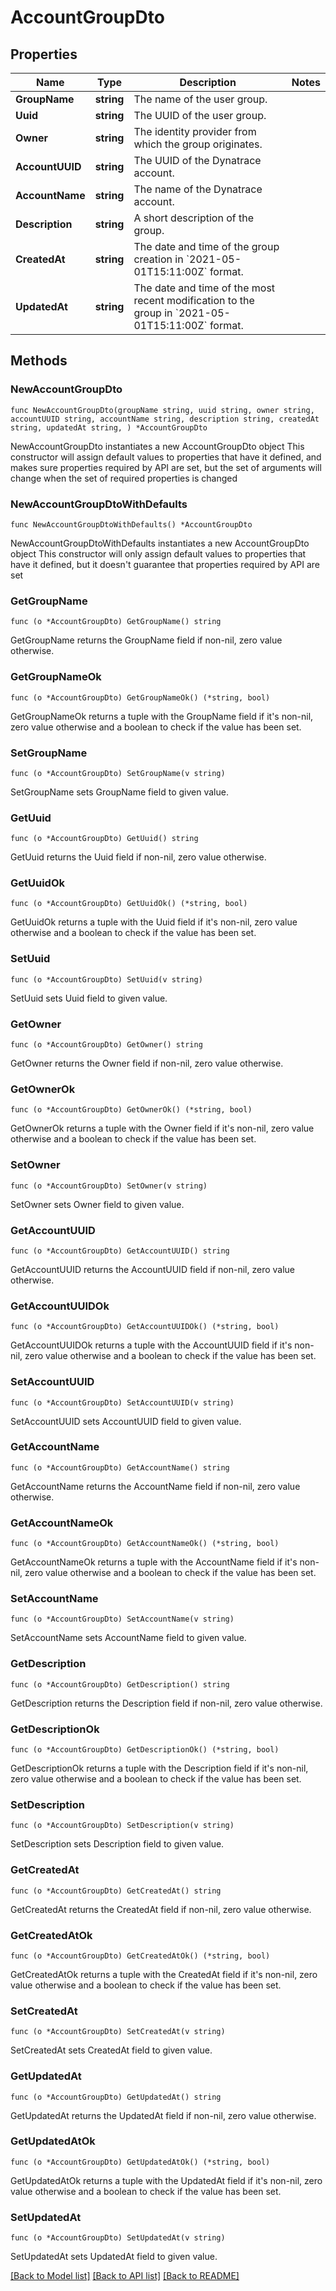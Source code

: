 # AccountGroupDto

## Properties

Name | Type | Description | Notes
------------ | ------------- | ------------- | -------------
**GroupName** | **string** | The name of the user group. | 
**Uuid** | **string** | The UUID of the user group. | 
**Owner** | **string** | The identity provider from which the group originates. | 
**AccountUUID** | **string** | The UUID of the Dynatrace account. | 
**AccountName** | **string** | The name of the Dynatrace account. | 
**Description** | **string** | A short description of the group. | 
**CreatedAt** | **string** | The date and time of the group creation in &#x60;2021-05-01T15:11:00Z&#x60; format. | 
**UpdatedAt** | **string** | The date and time of the most recent modification to the group in &#x60;2021-05-01T15:11:00Z&#x60; format. | 

## Methods

### NewAccountGroupDto

`func NewAccountGroupDto(groupName string, uuid string, owner string, accountUUID string, accountName string, description string, createdAt string, updatedAt string, ) *AccountGroupDto`

NewAccountGroupDto instantiates a new AccountGroupDto object
This constructor will assign default values to properties that have it defined,
and makes sure properties required by API are set, but the set of arguments
will change when the set of required properties is changed

### NewAccountGroupDtoWithDefaults

`func NewAccountGroupDtoWithDefaults() *AccountGroupDto`

NewAccountGroupDtoWithDefaults instantiates a new AccountGroupDto object
This constructor will only assign default values to properties that have it defined,
but it doesn't guarantee that properties required by API are set

### GetGroupName

`func (o *AccountGroupDto) GetGroupName() string`

GetGroupName returns the GroupName field if non-nil, zero value otherwise.

### GetGroupNameOk

`func (o *AccountGroupDto) GetGroupNameOk() (*string, bool)`

GetGroupNameOk returns a tuple with the GroupName field if it's non-nil, zero value otherwise
and a boolean to check if the value has been set.

### SetGroupName

`func (o *AccountGroupDto) SetGroupName(v string)`

SetGroupName sets GroupName field to given value.


### GetUuid

`func (o *AccountGroupDto) GetUuid() string`

GetUuid returns the Uuid field if non-nil, zero value otherwise.

### GetUuidOk

`func (o *AccountGroupDto) GetUuidOk() (*string, bool)`

GetUuidOk returns a tuple with the Uuid field if it's non-nil, zero value otherwise
and a boolean to check if the value has been set.

### SetUuid

`func (o *AccountGroupDto) SetUuid(v string)`

SetUuid sets Uuid field to given value.


### GetOwner

`func (o *AccountGroupDto) GetOwner() string`

GetOwner returns the Owner field if non-nil, zero value otherwise.

### GetOwnerOk

`func (o *AccountGroupDto) GetOwnerOk() (*string, bool)`

GetOwnerOk returns a tuple with the Owner field if it's non-nil, zero value otherwise
and a boolean to check if the value has been set.

### SetOwner

`func (o *AccountGroupDto) SetOwner(v string)`

SetOwner sets Owner field to given value.


### GetAccountUUID

`func (o *AccountGroupDto) GetAccountUUID() string`

GetAccountUUID returns the AccountUUID field if non-nil, zero value otherwise.

### GetAccountUUIDOk

`func (o *AccountGroupDto) GetAccountUUIDOk() (*string, bool)`

GetAccountUUIDOk returns a tuple with the AccountUUID field if it's non-nil, zero value otherwise
and a boolean to check if the value has been set.

### SetAccountUUID

`func (o *AccountGroupDto) SetAccountUUID(v string)`

SetAccountUUID sets AccountUUID field to given value.


### GetAccountName

`func (o *AccountGroupDto) GetAccountName() string`

GetAccountName returns the AccountName field if non-nil, zero value otherwise.

### GetAccountNameOk

`func (o *AccountGroupDto) GetAccountNameOk() (*string, bool)`

GetAccountNameOk returns a tuple with the AccountName field if it's non-nil, zero value otherwise
and a boolean to check if the value has been set.

### SetAccountName

`func (o *AccountGroupDto) SetAccountName(v string)`

SetAccountName sets AccountName field to given value.


### GetDescription

`func (o *AccountGroupDto) GetDescription() string`

GetDescription returns the Description field if non-nil, zero value otherwise.

### GetDescriptionOk

`func (o *AccountGroupDto) GetDescriptionOk() (*string, bool)`

GetDescriptionOk returns a tuple with the Description field if it's non-nil, zero value otherwise
and a boolean to check if the value has been set.

### SetDescription

`func (o *AccountGroupDto) SetDescription(v string)`

SetDescription sets Description field to given value.


### GetCreatedAt

`func (o *AccountGroupDto) GetCreatedAt() string`

GetCreatedAt returns the CreatedAt field if non-nil, zero value otherwise.

### GetCreatedAtOk

`func (o *AccountGroupDto) GetCreatedAtOk() (*string, bool)`

GetCreatedAtOk returns a tuple with the CreatedAt field if it's non-nil, zero value otherwise
and a boolean to check if the value has been set.

### SetCreatedAt

`func (o *AccountGroupDto) SetCreatedAt(v string)`

SetCreatedAt sets CreatedAt field to given value.


### GetUpdatedAt

`func (o *AccountGroupDto) GetUpdatedAt() string`

GetUpdatedAt returns the UpdatedAt field if non-nil, zero value otherwise.

### GetUpdatedAtOk

`func (o *AccountGroupDto) GetUpdatedAtOk() (*string, bool)`

GetUpdatedAtOk returns a tuple with the UpdatedAt field if it's non-nil, zero value otherwise
and a boolean to check if the value has been set.

### SetUpdatedAt

`func (o *AccountGroupDto) SetUpdatedAt(v string)`

SetUpdatedAt sets UpdatedAt field to given value.



[[Back to Model list]](../README.md#documentation-for-models) [[Back to API list]](../README.md#documentation-for-api-endpoints) [[Back to README]](../README.md)


